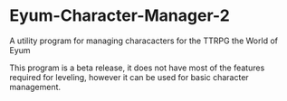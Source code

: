 # Eyum-Character-Manager-2
A utility program for managing characacters for the TTRPG the World of Eyum


This program is a beta release, it does not have most of the features required for leveling, however it can be used for basic character management. 
